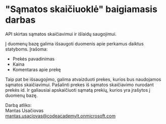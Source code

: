 # "Sąmatos skaičiuoklė" baigiamasis darbas

API skirtas sąmatos skaičiavimui ir išlaidų saugojimui.

Į duomenų bazę galima išsaugoti duomenis apie perkamus daiktus statyboms. Įrašoma:
- Prekės pavadinimas
- Kaina
- Komentaras apie prekę

Taip pat be išsaugojimo, galima atvaizduoti prekes, kurios bus naudojamos sąmatos skaičiavimui.
Pašalinti prekes iš sąmatos skaičiavimo nurodant prekės id. Ir galiausiai apskaičiuoti sąmatą prekių, kurios yra
įrašytos į duomenų bazę.

Darbą atliko:\
Mantas Usačiovas\
mantas.usaciovas@codeacademylt.onmicrosoft.com
